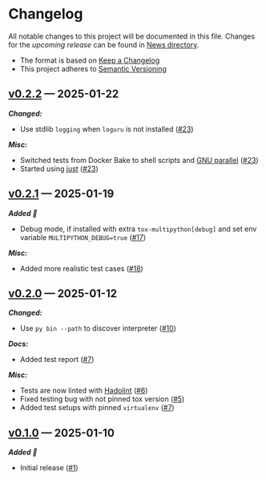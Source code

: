 # Changelog

All notable changes to this project will be documented in this file. Changes for the *upcoming release* can be found in [News directory](https://github.com/makukha/tox-multipython/tree/main/src/NEWS.d).

* The format is based on [Keep a Changelog](https://keepachangelog.com/en/1.0.0/)
* This project adheres to [Semantic Versioning](https://semver.org/spec/v2.0.0.html)

<!-- towncrier release notes start -->

## [v0.2.2](https://github.com/makukha/tox-multipython/releases/tag/v0.2.2) — 2025-01-22

***Changed:***

- Use stdlib `logging` when `loguru` is not installed ([#23](https://github.com/makukha/tox-multipython/issues/23))

***Misc:***

- Switched tests from Docker Bake to shell scripts and [GNU parallel](https://www.gnu.org/software/parallel) ([#23](https://github.com/makukha/tox-multipython/issues/23))
- Started using [just](https://just.systems) ([#23](https://github.com/makukha/tox-multipython/issues/23))


## [v0.2.1](https://github.com/makukha/tox-multipython/releases/tag/v0.2.1) — 2025-01-19

***Added 🌿***

- Debug mode, if installed with extra `tox-multipython[debug]` and set env variable `MULTIPYTHON_DEBUG=true` ([#17](https://github.com/makukha/tox-multipython/issues/17))

***Misc:***

- Added more realistic test cases ([#18](https://github.com/makukha/tox-multipython/issues/18))


## [v0.2.0](https://github.com/makukha/tox-multipython/releases/tag/v0.2.0) — 2025-01-12

***Changed:***

- Use `py bin --path` to discover interpreter ([#10](https://github.com/makukha/tox-multipython/issues/10))

***Docs:***

- Added test report ([#7](https://github.com/makukha/tox-multipython/issues/7))

***Misc:***

- Tests are now linted with [Hadolint](https://github.com/hadolint/hadolint) ([#6](https://github.com/makukha/tox-multipython/issues/6))
- Fixed testing bug with not pinned tox version ([#5](https://github.com/makukha/tox-multipython/issues/5))
- Added test setups with pinned `virtualenv` ([#7](https://github.com/makukha/tox-multipython/issues/7))


## [v0.1.0](https://github.com/makukha/tox-multipython/releases/tag/v0.1.0) — 2025-01-10

***Added 🌿***

- Initial release ([#1](https://github.com/makukha/tox-multipython/issues/1))
